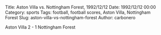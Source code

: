 Title: Aston Villa vs. Nottingham Forest, 1992/12/12
Date: 1992/12/12 00:00
Category: sports
Tags: football, football scores, Aston Villa, Nottingham Forest
Slug: aston-villa-vs-nottingham-forest
Author: carbonero


Aston Villa 2 - 1 Nottingham Forest
